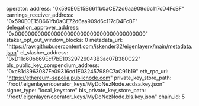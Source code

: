 operator:
    address: "0x590E0E15B661fb0aCE72d6aa909d6c117cD4FcBF"
    earnings_receiver_address: "0x590E0E15B661fb0aCE72d6aa909d6c117cD4FcBF"
    delegation_approver_address: "0x0000000000000000000000000000000000000000"
    staker_opt_out_window_blocks: 0
    metadata_url: "https://raw.githubusercontent.com/iskender32/eigenlayerx/main/metadata.json"
el_slasher_address: "0xD11d60b669Ecf7bE10329726043B3ac07B380C22"
bls_public_key_compendium_address: "0xc81d3963087Fe09316cd1E032457989C7aC91b19"
eth_rpc_url: "https://ethereum-sepolia.publicnode.com"
private_key_store_path: "/root/.eigenlayer/operator_keys/MyDoNezNode.ecdsa.key.json"
signer_type: "local_keystore"
bls_private_key_store_path: "/root/.eigenlayer/operator_keys/MyDoNezNode.bls.key.json"
chain_id: 5
